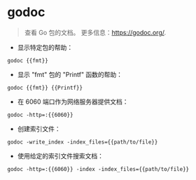 # godoc

> 查看 Go 包的文档。
> 更多信息：<https://godoc.org/>.

- 显示特定包的帮助：

`godoc {{fmt}}`

- 显示 "fmt" 包的 "Printf" 函数的帮助：

`godoc {{fmt}} {{Printf}}`

- 在 6060 端口作为网络服务器提供文档：

`godoc -http=:{{6060}}`

- 创建索引文件：

`godoc -write_index -index_files={{path/to/file}}`

- 使用给定的索引文件搜索文档：

`godoc -http=:{{6060}} -index -index_files={{path/to/file}}`